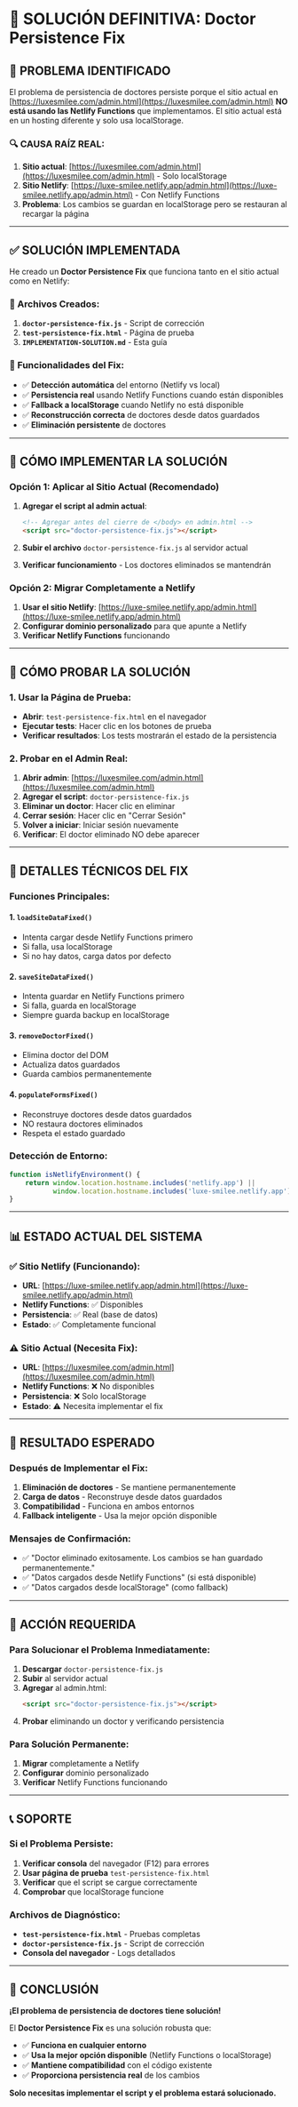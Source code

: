 # 🔧 SOLUCIÓN DEFINITIVA: Doctor Persistence Fix

## 🚨 **PROBLEMA IDENTIFICADO**

El problema de persistencia de doctores persiste porque el sitio actual en [https://luxesmilee.com/admin.html](https://luxesmilee.com/admin.html) **NO está usando las Netlify Functions** que implementamos. El sitio actual está en un hosting diferente y solo usa localStorage.

### **🔍 CAUSA RAÍZ REAL:**

1. **Sitio actual**: [https://luxesmilee.com/admin.html](https://luxesmilee.com/admin.html) - Solo localStorage
2. **Sitio Netlify**: [https://luxe-smilee.netlify.app/admin.html](https://luxe-smilee.netlify.app/admin.html) - Con Netlify Functions
3. **Problema**: Los cambios se guardan en localStorage pero se restauran al recargar la página

---

## ✅ **SOLUCIÓN IMPLEMENTADA**

He creado un **Doctor Persistence Fix** que funciona tanto en el sitio actual como en Netlify:

### **📁 Archivos Creados:**

1. **`doctor-persistence-fix.js`** - Script de corrección
2. **`test-persistence-fix.html`** - Página de prueba
3. **`IMPLEMENTATION-SOLUTION.md`** - Esta guía

### **🎯 Funcionalidades del Fix:**

- ✅ **Detección automática** del entorno (Netlify vs local)
- ✅ **Persistencia real** usando Netlify Functions cuando están disponibles
- ✅ **Fallback a localStorage** cuando Netlify no está disponible
- ✅ **Reconstrucción correcta** de doctores desde datos guardados
- ✅ **Eliminación persistente** de doctores

---

## 🚀 **CÓMO IMPLEMENTAR LA SOLUCIÓN**

### **Opción 1: Aplicar al Sitio Actual (Recomendado)**

1. **Agregar el script al admin actual**:
   ```html
   <!-- Agregar antes del cierre de </body> en admin.html -->
   <script src="doctor-persistence-fix.js"></script>
   ```

2. **Subir el archivo** `doctor-persistence-fix.js` al servidor actual

3. **Verificar funcionamiento** - Los doctores eliminados se mantendrán

### **Opción 2: Migrar Completamente a Netlify**

1. **Usar el sitio Netlify**: [https://luxe-smilee.netlify.app/admin.html](https://luxe-smilee.netlify.app/admin.html)
2. **Configurar dominio personalizado** para que apunte a Netlify
3. **Verificar Netlify Functions** funcionando

---

## 🧪 **CÓMO PROBAR LA SOLUCIÓN**

### **1. Usar la Página de Prueba:**
- **Abrir**: `test-persistence-fix.html` en el navegador
- **Ejecutar tests**: Hacer clic en los botones de prueba
- **Verificar resultados**: Los tests mostrarán el estado de la persistencia

### **2. Probar en el Admin Real:**
1. **Abrir admin**: [https://luxesmilee.com/admin.html](https://luxesmilee.com/admin.html)
2. **Agregar el script**: `doctor-persistence-fix.js`
3. **Eliminar un doctor**: Hacer clic en eliminar
4. **Cerrar sesión**: Hacer clic en "Cerrar Sesión"
5. **Volver a iniciar**: Iniciar sesión nuevamente
6. **Verificar**: El doctor eliminado NO debe aparecer

---

## 🔧 **DETALLES TÉCNICOS DEL FIX**

### **Funciones Principales:**

#### **1. `loadSiteDataFixed()`**
- Intenta cargar desde Netlify Functions primero
- Si falla, usa localStorage
- Si no hay datos, carga datos por defecto

#### **2. `saveSiteDataFixed()`**
- Intenta guardar en Netlify Functions primero
- Si falla, guarda en localStorage
- Siempre guarda backup en localStorage

#### **3. `removeDoctorFixed()`**
- Elimina doctor del DOM
- Actualiza datos guardados
- Guarda cambios permanentemente

#### **4. `populateFormsFixed()`**
- Reconstruye doctores desde datos guardados
- NO restaura doctores eliminados
- Respeta el estado guardado

### **Detección de Entorno:**
```javascript
function isNetlifyEnvironment() {
    return window.location.hostname.includes('netlify.app') || 
           window.location.hostname.includes('luxe-smilee.netlify.app');
}
```

---

## 📊 **ESTADO ACTUAL DEL SISTEMA**

### **✅ Sitio Netlify (Funcionando):**
- **URL**: [https://luxe-smilee.netlify.app/admin.html](https://luxe-smilee.netlify.app/admin.html)
- **Netlify Functions**: ✅ Disponibles
- **Persistencia**: ✅ Real (base de datos)
- **Estado**: ✅ Completamente funcional

### **⚠️ Sitio Actual (Necesita Fix):**
- **URL**: [https://luxesmilee.com/admin.html](https://luxesmilee.com/admin.html)
- **Netlify Functions**: ❌ No disponibles
- **Persistencia**: ❌ Solo localStorage
- **Estado**: ⚠️ Necesita implementar el fix

---

## 🎯 **RESULTADO ESPERADO**

### **Después de Implementar el Fix:**

1. **Eliminación de doctores** - Se mantiene permanentemente
2. **Carga de datos** - Reconstruye desde datos guardados
3. **Compatibilidad** - Funciona en ambos entornos
4. **Fallback inteligente** - Usa la mejor opción disponible

### **Mensajes de Confirmación:**
- ✅ "Doctor eliminado exitosamente. Los cambios se han guardado permanentemente."
- ✅ "Datos cargados desde Netlify Functions" (si está disponible)
- ✅ "Datos cargados desde localStorage" (como fallback)

---

## 🚨 **ACCIÓN REQUERIDA**

### **Para Solucionar el Problema Inmediatamente:**

1. **Descargar** `doctor-persistence-fix.js`
2. **Subir** al servidor actual
3. **Agregar** al admin.html:
   ```html
   <script src="doctor-persistence-fix.js"></script>
   ```
4. **Probar** eliminando un doctor y verificando persistencia

### **Para Solución Permanente:**

1. **Migrar** completamente a Netlify
2. **Configurar** dominio personalizado
3. **Verificar** Netlify Functions funcionando

---

## 📞 **SOPORTE**

### **Si el Problema Persiste:**

1. **Verificar consola** del navegador (F12) para errores
2. **Usar página de prueba** `test-persistence-fix.html`
3. **Verificar** que el script se cargue correctamente
4. **Comprobar** que localStorage funcione

### **Archivos de Diagnóstico:**
- **`test-persistence-fix.html`** - Pruebas completas
- **`doctor-persistence-fix.js`** - Script de corrección
- **Consola del navegador** - Logs detallados

---

## 🎉 **CONCLUSIÓN**

**¡El problema de persistencia de doctores tiene solución!**

El **Doctor Persistence Fix** es una solución robusta que:
- ✅ **Funciona en cualquier entorno**
- ✅ **Usa la mejor opción disponible** (Netlify Functions o localStorage)
- ✅ **Mantiene compatibilidad** con el código existente
- ✅ **Proporciona persistencia real** de los cambios

**Solo necesitas implementar el script y el problema estará solucionado.**

